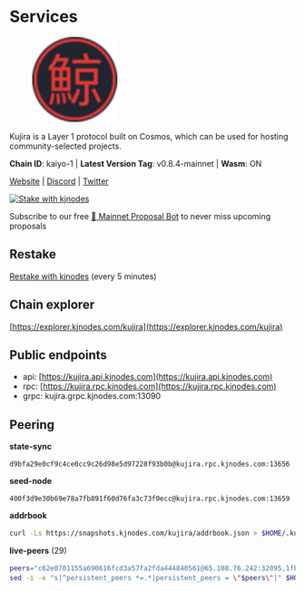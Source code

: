 # Services

<figure><img src="https://raw.githubusercontent.com/kj89/cosmos-images/main/logos/kujira.png" width="150" alt=""><figcaption></figcaption></figure>

Kujira is a Layer 1 protocol built on Cosmos, which can be used for  hosting community-selected projects.

**Chain ID**: kaiyo-1 | **Latest Version Tag**: v0.8.4-mainnet | **Wasm**: ON

[Website](https://kujira.app) | [Discord](https://discord.gg/teamkujira) | [Twitter](https://twitter.com/TeamKujira)

[![Stake with kjnodes](https://i.ibb.co/cr44Q8j/button-stake-with-kjnodes.png)](https://restake.app/kujira/kujiravaloper1tnuqj73jfn3724lqz34c27tuv80nv336sadqym)

Subscribe to our free [🤖 Mainnet Proposal Bot](https://t.me/kjnodes_proposal_bot) to never miss upcoming proposals

## Restake

[Restake with kjnodes](https://restake.app/kujira/kujiravaloper1tnuqj73jfn3724lqz34c27tuv80nv336sadqym) (every 5 minutes)
## Chain explorer
[https://explorer.kjnodes.com/kujira](https://explorer.kjnodes.com/kujira)

## Public endpoints

* api: [https://kujira.api.kjnodes.com](https://kujira.api.kjnodes.com)
* rpc: [https://kujira.rpc.kjnodes.com](https://kujira.rpc.kjnodes.com)
* grpc: kujira.grpc.kjnodes.com:13090

## Peering

**state-sync**

```text
d9bfa29e0cf9c4ce0cc9c26d98e5d97228f93b0b@kujira.rpc.kjnodes.com:13656
```

**seed-node**

```text
400f3d9e30b69e78a7fb891f60d76fa3c73f0ecc@kujira.rpc.kjnodes.com:13659
```

**addrbook**
```bash
curl -Ls https://snapshots.kjnodes.com/kujira/addrbook.json > $HOME/.kujira/config/addrbook.json
```

**live-peers** (29)
```bash
peers="c62e0701155a690616fcd3a57fa2fda444840561@65.108.76.242:32095,1fb8ef552bf812a15d0d81ffbc8a3eb77b4319e6@65.21.231.176:26656,e751b31b5444ed4a7489a456be805c736756eeb8@195.3.223.19:26656,27227b6c380d806bc9c934bdbd8ca060fb61d7df@217.174.247.59:15602,ff7a1787ea93a49ece2ee92f601a4c52951278c4@185.119.118.112:2000,f46cdadb43b2078fba2a8b261e0109c18967fdaf@95.214.55.140:21156,d9bfa29e0cf9c4ce0cc9c26d98e5d97228f93b0b@65.109.88.38:13656,7f83a8f94bddb377ff195b3c9ee2abc91ddf0433@51.81.242.74:26656,d21056f3e4fd703ca99f75de46a6cc5983339585@65.108.137.37:26656,a8f9cedd64e5fb2dc019061985afe8c34fd5efcb@141.94.251.25:26656,ffac364ae5a9a730b49f02ba95b11878f76b7043@135.125.189.131:31095,da2673cf09dc2c124947827f4cf5e7c17114d504@142.132.202.98:26656,a9ed3a9256cbabe889b2989ad99a3e7e173c3ffe@108.165.178.242:26655,cedf10f69de7d77b358964a1b802a15ad79a7c97@74.80.183.130:26655,1d6fceb2a8182e9b91d105053dbe03bc9248bcd0@89.163.146.22:26656,79ace78a1fb98876c7bcbf8ec54864b740aa76ff@65.108.128.201:11856,09076c7908db88316498cf4cd4702a8d269e0da9@15.235.114.85:26656,b12591db8b67f7a78b2834b5c122299fdb6c8deb@65.108.201.154:2060,a7400009548180ad2b229b2acfb27b8359984346@90.68.89.146:26656,213dbb8301ce1c0f5662a9b723bd613f15e1dd4e@75.119.157.167:30656,e92b3424ba53c10aefdf9b402f4c03888de96c2e@45.77.61.157:26656,030f65339defb01b0e3ddaeaa54cbeac00dd0c74@185.182.193.89:26656,1cbc1bff7cdaeffd5a25583f9525f44fb55f7215@95.214.54.28:26156,d2247f7b919f0781c90ee61958d7044665a22d38@169.155.169.182:26656,c1a2642423a21ef0c306e73e5b89b592f9909828@70.37.167.38:26656,58fc044463399f5c2d94a39e3474ea6196dab0bd@65.108.198.118:11856,af9465035c6111c6cedddd7bdee60c78a8f9921c@54.235.174.123:26656,4db916788d45d5454cfe7a68ca02c56996ee6b96@194.163.151.124:26656,ebc272824924ea1a27ea3183dd0b9ba713494f83@178.211.139.77:26796"
sed -i -e "s|^persistent_peers *=.*|persistent_peers = \"$peers\"|" $HOME/.kujira/config/config.toml
```
